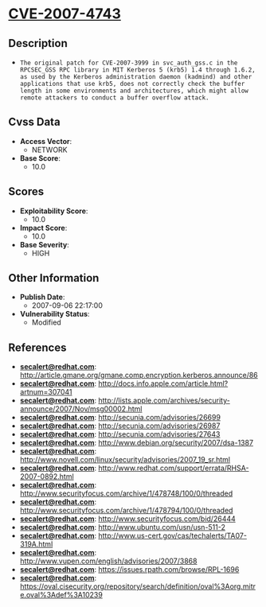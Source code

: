 
# [CVE-2007-4743](https://cve.mitre.org/cgi-bin/cvename.cgi?name=CVE-2007-4743)

## Description

- `The original patch for CVE-2007-3999 in svc_auth_gss.c in the RPCSEC_GSS RPC library in MIT Kerberos 5 (krb5) 1.4 through 1.6.2, as used by the Kerberos administration daemon (kadmind) and other applications that use krb5, does not correctly check the buffer length in some environments and architectures, which might allow remote attackers to conduct a buffer overflow attack.`

## Cvss Data

- **Access Vector**:
  - NETWORK
- **Base Score**:
  - 10.0

## Scores

- **Exploitability Score**:
  - 10.0
- **Impact Score**:
  - 10.0
- **Base Severity**:
  - HIGH

## Other Information

- **Publish Date**:
  - 2007-09-06 22:17:00
- **Vulnerability Status**:
  - Modified

## References

- **secalert@redhat.com**: http://article.gmane.org/gmane.comp.encryption.kerberos.announce/86
- **secalert@redhat.com**: http://docs.info.apple.com/article.html?artnum=307041
- **secalert@redhat.com**: http://lists.apple.com/archives/security-announce/2007/Nov/msg00002.html
- **secalert@redhat.com**: http://secunia.com/advisories/26699
- **secalert@redhat.com**: http://secunia.com/advisories/26987
- **secalert@redhat.com**: http://secunia.com/advisories/27643
- **secalert@redhat.com**: http://www.debian.org/security/2007/dsa-1387
- **secalert@redhat.com**: http://www.novell.com/linux/security/advisories/2007_19_sr.html
- **secalert@redhat.com**: http://www.redhat.com/support/errata/RHSA-2007-0892.html
- **secalert@redhat.com**: http://www.securityfocus.com/archive/1/478748/100/0/threaded
- **secalert@redhat.com**: http://www.securityfocus.com/archive/1/478794/100/0/threaded
- **secalert@redhat.com**: http://www.securityfocus.com/bid/26444
- **secalert@redhat.com**: http://www.ubuntu.com/usn/usn-511-2
- **secalert@redhat.com**: http://www.us-cert.gov/cas/techalerts/TA07-319A.html
- **secalert@redhat.com**: http://www.vupen.com/english/advisories/2007/3868
- **secalert@redhat.com**: https://issues.rpath.com/browse/RPL-1696
- **secalert@redhat.com**: https://oval.cisecurity.org/repository/search/definition/oval%3Aorg.mitre.oval%3Adef%3A10239
